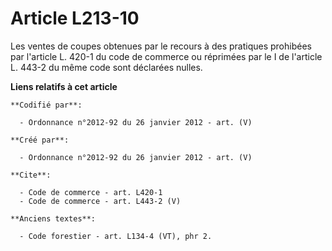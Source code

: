 # Article L213-10

Les ventes de coupes obtenues par le recours à des pratiques prohibées par l'article L. 420-1 du code de commerce ou
réprimées par le I de l'article L. 443-2 du même code sont déclarées nulles.

**Liens relatifs à cet article**

	**Codifié par**:

	  - Ordonnance n°2012-92 du 26 janvier 2012 - art. (V)

	**Créé par**:

	  - Ordonnance n°2012-92 du 26 janvier 2012 - art. (V)

	**Cite**:

	  - Code de commerce - art. L420-1
	  - Code de commerce - art. L443-2 (V)

	**Anciens textes**:

	  - Code forestier - art. L134-4 (VT), phr 2.
